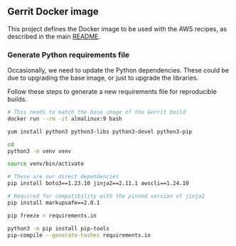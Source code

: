 ## Gerrit Docker image

This project defines the Docker image to be used with the AWS recipes, as described in the main
[README](../README.md).

### Generate Python requirements file

Occasionally, we need to update the Python dependencies. These could be due to
upgrading the base image, or just to upgrade the libraries.

Follow these steps to generate a new requirements file for reproducible builds.

```bash
# This needs to match the base image of the Gerrit build
docker run --rm -it almalinux:9 bash

yum install python3 python3-libs python3-devel python3-pip

cd
python3 -m venv venv

source venv/bin/activate

# These are our direct dependencies
pip install boto3==1.23.10 jinja2==2.11.1 awscli==1.24.10

# Required for compatibility with the pinned version of jinja2
pip install markupsafe==2.0.1

pip freeze > requirements.in

python3 -m pip install pip-tools
pip-compile --generate-hashes requirements.in
```
